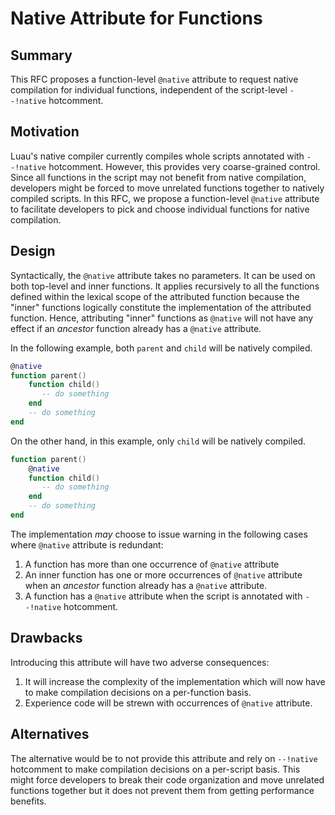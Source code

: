 # Native Attribute for Functions

## Summary

This RFC proposes a function-level `@native` attribute to request native compilation for individual functions, independent of the script-level `--!native` hotcomment.

## Motivation

Luau's native compiler currently compiles whole scripts annotated with `--!native` hotcomment. However, this provides very coarse-grained control. Since all functions in the script may not benefit from native compilation, developers might be forced to move unrelated functions together to natively compiled scripts. In this RFC, we propose a function-level `@native` attribute to facilitate developers to pick and choose individual functions for native compilation.

## Design

Syntactically, the `@native` attribute takes no parameters. It can be used on both top-level and inner functions. It applies recursively to all the functions defined within the lexical scope of the attributed function because the "inner" functions logically constitute the implementation of the attributed function. Hence, attributing "inner" functions as `@native` will not have any effect if an _ancestor_ function already has a `@native` attribute. 

In the following example, both `parent` and `child` will be natively compiled. 

```lua
@native
function parent()
    function child()
       -- do something
    end
    -- do something
end
```

On the other hand, in this example, only `child` will be natively compiled. 

```lua
function parent()
    @native
    function child()
       -- do something
    end
    -- do something
end
```

The implementation _may_ choose to issue warning in the following cases where `@native` attribute is redundant:

1. A function has more than one occurrence of `@native` attribute
2. An inner function has one or more occurrences of `@native` attribute when an _ancestor_ function already has a `@native` attribute.
3. A function has a `@native` attribute when the script is annotated with `--!native` hotcomment.

## Drawbacks

Introducing this attribute will have two adverse consequences:

1. It will increase the complexity of the implementation which will now have to make compilation decisions on a per-function basis.
2. Experience code will be strewn with occurrences of `@native` attribute.

## Alternatives

The alternative would be to not provide this attribute and rely on `--!native` hotcomment to make compilation decisions on a per-script basis. This might force developers to break their code organization and move unrelated functions together but it does not prevent them from getting performance benefits.